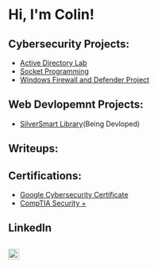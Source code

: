 <h1>Hi, I'm Colin!</h1>

<h2>Cybersecurity Projects:</h2>

- [Active Directory Lab](https://github.com/ColChoqCWC/Active_Directory_Lab)
- [Socket Programming](https://github.com/ColChoqCWC/Socket_Programming)
- [Windows Firewall and Defender Project](https://github.com/ColChoqCWC/Windows_Defender_Firewall)

<h2>Web Devlopemnt Projects:</h2>

- [SilverSmart Library](https://github.com/morganglis/SilverSmart-Library)(Being Devloped)

<h2>Writeups:</h2>

<!--- []()-->

<h2>Certifications:</h2>

- [Google Cybersecurity Certificate](https://www.coursera.org/account/accomplishments/professional-cert/6MTNJZG48PLH)
- [CompTIA Security +](https://www.credly.com/badges/4d23c75b-2bb1-4737-860b-926d3418bebc/public_url)

<h2>LinkedIn<h2>

[<img align="left" alt="JoshMadakor | LinkedIn" width="22px" src="https://cdn.jsdelivr.net/npm/simple-icons@v3/icons/linkedin.svg" />][linkedin]

[linkedin]: https://www.linkedin.com/in/colin-choquette

